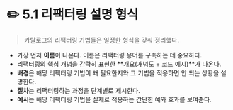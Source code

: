# ✏️ 5.1 리팩터링 설명 형식

> 카탈로그의 리팩터링 기법들은 일정한 형식을 갖춰 정리했다.

* 가장 먼저 **이름**이 나온다. 이름은 리팩터링 용어를 구축하는 데 중요하다.
* 리팩터링의 핵심 개념을 간략히 표현한 **개요(개념도 + 코드 예시)**가 나온다.
* **배경**은 해당 리팩터링 기법이 왜 필요한지와 그 기법을 적용하면 안 되는 상황을 설명한다.
* **절차**는 리팩터링하는 과정을 단계별로 제시한다.
* **예시**는 해당 리팩터링 기법을 실제로 적용하는 간단한 예와 효과를 보여준다.
